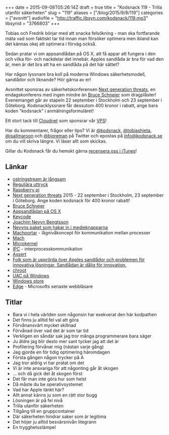 +++
date = 2015-09-08T05:26:14Z
draft = true
title = "Kodsnack 119 - Trilla utanför säkerheten"
slug = "119"
aliases = ["/blog/2015/9/8/119"]
categories = ["avsnitt"]
audiofile = "http://traffic.libsyn.com/kodsnack/119.mp3"
libsynid = "3766803"
+++

Tobias och Fredrik börjar med att snacka felsökning - man ska fortfarande mäta vad som faktiskt tar tid innan man försöker optimera men ibland kan det kännas okej att optimera i förväg också.

Sedan pratar vi om appsandlådan på OS X, att få appar att fungera i den och vilka för- och nackdelar det innebär. Apples sandlåda är bra för vad den är, men är det bra att ha en sandlåda på det här sättet?

Har någon lyssnare bra koll på moderna Windows säkerhetsmodell, sandlådor och liknande? Hör gärna av er!

Avsnittet sponsras av säkerhetskonferensen [Next generation threats](http://www.nextgenerationthreats.se), en endagskonferens med ingen mindre än [Bruce Schneier](https://en.wikipedia.org/wiki/Bruce_Schneier) som dragplåster! Evenemanget går av stapeln 22 september i Stockholm och 23 september i Göteborg. Kodsnacklyssnare får dessutom 400 kronor i rabatt, ange bara koden "kodsnack" i anmälningsformuläret!

Ett stort tack till [Cloudnet](http://www.cloudnet.se) som sponsrar vår [VPS](http://en.wikipedia.org/wiki/Virtual_private_server)!

Har du kommentarer, frågor eller tips? Vi är [@kodsnack](https://www.twitter.com/kodsnack), [@tobiashieta](https://www.twitter.com/tobiashieta), [@isallmaroon](https://www.twitter.com/isallmaroon) och [@bjoreman](https://www.twitter.com/bjoreman) på Twitter och epostas på [info@kodsnack.se](mailto:info@kodsnack.se) om du vill skriva längre. Vi läser allt som skickas.

Gillar du Kodsnack får du hemskt gärna [recensera oss i iTunes](http://itunes.apple.com/se/podcast/kodsnack/id561631498?l=en)!

## Länkar ##
* [ostringstream är långsam](http://www.cplusplus.com/forum/general/74026/)
* [Reguljära uttryck](https://en.wikipedia.org/wiki/Regular_expression)
* [Raspberry pi](https://en.wikipedia.org/wiki/Raspberry_Pi)
* [Next generation threats](http://www.nextgenerationthreats.se) 2015 - 22 september i Stockholm, 23 september i Göteborg. Ange koden kodsnack för 400 kronor rabatt!
* [Bruce Schneier](https://en.wikipedia.org/wiki/Bruce_Schneier)
* [Appsandlådan på OS X](https://developer.apple.com/library/mac/documentation/Security/Conceptual/AppSandboxDesignGuide/AboutAppSandbox/AboutAppSandbox.html)
* [Keycode](https://en.wikipedia.org/wiki/Scancode)
* [Joachim Nevyn Bengtsson](https://twitter.com/nevyn)
* [Nevyns paket som hakar in i medieknapparna](https://github.com/nevyn/SPMediaKeyTap)
* [Machportar](https://robert.sesek.com/2012/1/debugging_mach_ports.html) - lågnivåkoncept för kommunikation mellan processer
* [Mach](https://en.wikipedia.org/wiki/Mach_%28kernel%29)
* [Microkernel](https://en.wikipedia.org/wiki/Microkernel)
* [IPC](https://en.wikipedia.org/wiki/Inter-process_communication) - interprocesskommunikation
* [Assert](https://en.wikipedia.org/wiki/Assertion_%28software_development%29)
* [Folk som är upprörda över Apples sandlådor och problemen för innovativa lösningar. Sandlådan är dålig för innovation.](http://www.imore.com/mac-app-store-and-trouble-sandboxing)
* [chroot](https://en.wikipedia.org/wiki/Chroot)
* [UAC på Windows](https://en.wikipedia.org/wiki/User_Account_Control)
* [Windows store](https://en.wikipedia.org/wiki/Windows_Store)
* [Edge](https://en.wikipedia.org/wiki/Microsoft_Edge) - Microsofts senaste webbläsare

## Titlar ##
* Bara vi i hela världen som någonsin har exekverat den här kodpathen
* Det finns ju alltid fel val att göra
* Förvånansvärt mycket skillnad
* Förvånad över vad det är som tar tid
* Verkligen en såndär sak jag tror många programmerare bara säger
* Ju äldre jag blir desto mer sant tycker jag att det är
* Profilering förvånar mig (nästan varje gång)
* Jag gjorde en för tidig optimering häromdagen
* Första gången någon trycker på A
* Jag tror aldrig vi har pratat om det
* Vi är inte ansvariga för att någonting går åt skogen
* … och då gick det åt skogen först
* Det får man inte göra hur som helst
* Då måste du be operativsystemet
* Vad har Apple tänkt här?
* Allt annat känns ju som en rätt stor bugg
* Lösningen är på fel nivå
* Trilla utanför säkerheten
* Tillgång till en gruppcontainer
* Där säkerheten hindrar saker som är legitima
* Det höjer ju alltid besvärsnivån litegrann
* En trygghetsstämpel